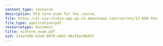 ```yaml
---
content_type: resource
description: Mid-term exam for the course.
file: https://ol-ocw-studio-app-qa.s3.amazonaws.com/courses/12-090-the-environment-of-the-earths-surface-spring-2007/11aaf40be3a00970ad4148afbec06437_midterm_exam.pdf
file_type: application/pdf
resourcetype: Document
title: midterm_exam.pdf
uid: 11aaf40b-e3a0-0970-ad41-48afbec06437
---
```

